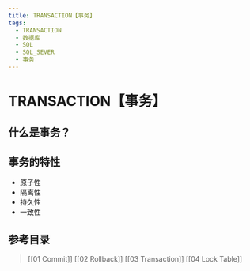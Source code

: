 ```yaml
---
title: TRANSACTION【事务】
tags:
  - TRANSACTION
  - 数据库
  - SQL
  - SQL_SEVER
  - 事务
---
```

# TRANSACTION【事务】
## 什么是事务？

## 事务的特性
- 原子性
- 隔离性
- 持久性
- 一致性

## 参考目录
>[[01 Commit]]
>[[02 Rollback]]
>[[03 Transaction]]
>[[04 Lock Table]]



